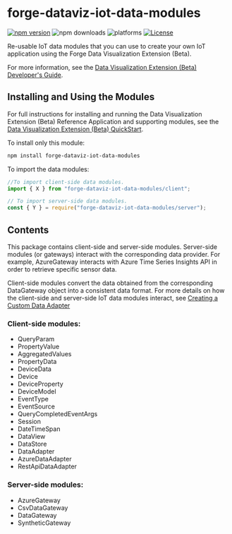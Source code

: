 # forge-dataviz-iot-data-modules

[![npm version](https://badge.fury.io/js/forge-dataviz-iot-data-modules.svg)](https://badge.fury.io/js/forge-dataviz-iot-data-modules)
![npm downloads](https://img.shields.io/npm/dw/forge-dataviz-iot-data-modules.svg)
![platforms](https://img.shields.io/badge/platform-windows%20%7C%20osx%20%7C%20linux-lightgray.svg)
[![License](https://img.shields.io/badge/License-Apache%202.0-blue.svg)](https://opensource.org/licenses/Apache-2.0)

Re-usable IoT data modules that you can use to create your own IoT application using the Forge Data Visualization Extension (Beta).

For more information, see the [Data Visualization Extension (Beta) Developer's Guide](https://forge.autodesk.com/en/docs/dataviz/v1/developers_guide/).

## Installing and Using the Modules

For full instructions for installing and running the Data Visualization Extension (Beta) Reference Application and supporting modules, see the [Data Visualization Extension (Beta) QuickStart](https://forge.autodesk.com/en/docs/dataviz/v1/developers_guide/quickstart/).

To install only this module:

```bash
npm install forge-dataviz-iot-data-modules
```

To import the data modules:

```javascript
//To import client-side data modules.
import { X } from "forge-dataviz-iot-data-modules/client";

// To import server-side data modules.
const { Y } = require("forge-dataviz-iot-data-modules/server");
```

## Contents

This package contains client-side and server-side modules. Server-side modules (or gateways) interact with the corresponding data provider. For example, AzureGateway interacts with Azure Time Series Insights API in order to retrieve specific sensor data.

Client-side modules convert the data obtained from the corresponding DataGateway object into a consistent data format. For more details on how the client-side and server-side IoT data modules interact, see [Creating a Custom Data Adapter](https://forge.autodesk.com/en/docs/dataviz/v1/developers_guide/advanced_topics/custom_data_adapter/)

### Client-side modules:

-   QueryParam
-   PropertyValue
-   AggregatedValues
-   PropertyData
-   DeviceData
-   Device
-   DeviceProperty
-   DeviceModel
-   EventType
-   EventSource
-   QueryCompletedEventArgs
-   Session
-   DateTimeSpan
-   DataView
-   DataStore
-   DataAdapter
-   AzureDataAdapter
-   RestApiDataAdapter

### Server-side modules:

-   AzureGateway
-   CsvDataGateway
-   DataGateway
-   SyntheticGateway
